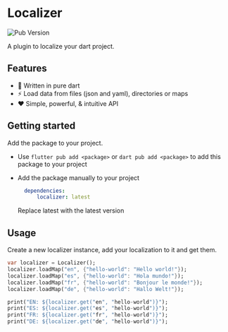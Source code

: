 # Localizer

![Pub Version](https://img.shields.io/pub/v/localizer?style=for-the-badge)

A plugin to localize your dart project.

## Features

* 🚀 Written in pure dart
* ⚡ Load data from files (json and yaml), directories or maps
* ❤️ Simple, powerful, & intuitive API

## Getting started

Add the package to your project.

* Use `flutter pub add <package>` or `dart pub add <package>` to add this package to your project
* Add the package manually to your project
  
  ```yaml
    dependencies:
        localizer: latest
  ```

  Replace latest with the latest version

## Usage

Create a new localizer instance, add your localization to it and get them.

```dart
var localizer = Localizer();
localizer.loadMap("en", {"hello-world": "Hello world!"});
localizer.loadMap("es", {"hello-world": "Hola mundo!"});
localizer.loadMap("fr", {"hello-world": "Bonjour le monde!"});
localizer.loadMap("de", {"hello-world": "Hallo Welt!"});

print("EN: ${localizer.get("en", "hello-world")}");
print("ES: ${localizer.get("es", "hello-world")}");
print("FR: ${localizer.get("fr", "hello-world")}");
print("DE: ${localizer.get("de", "hello-world")}");
```
